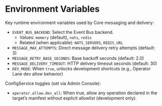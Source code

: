 # Environment Variables

Key runtime environment variables used by Core messaging and delivery:

- `EVENT_BUS_BACKEND`: Select the Event Bus backend.
  - Values: `memory` (default), `nats`, `redis`
  - Related (when applicable): `NATS_SERVERS`, `REDIS_URL`
- `MESSAGE_MAX_ATTEMPTS`: Direct message delivery retry attempts (default: 3)
- `MESSAGE_RETRY_BASE_SECONDS`: Base backoff seconds (default: 2.0)
- `MESSAGE_DELIVERY_TIMEOUT`: HTTP delivery timeout seconds (default: 30)
- `DEV_MODE`: When `true`, unlocks development shortcuts (e.g., Operator Lane dev allow behavior)

ConfigService toggles (set via Admin Console):

- `operator.allow.dev_all`: When true, allow any operation declared in the target’s manifest without explicit allowlist (development only).

